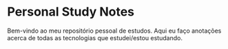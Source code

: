 # Personal Study Notes
Bem-vindo ao meu repositório pessoal de estudos. Aqui eu faço anotações acerca de todas as tecnologias que estudei/estou estudando.
